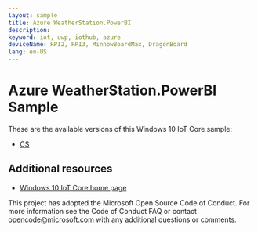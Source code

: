 ```yaml
---
layout: sample
title: Azure WeatherStation.PowerBI
description: 
keyword: iot, uwp, iothub, azure
deviceName: RPI2, RPI3, MinnowBoardMax, DragonBoard
lang: en-US
---
```

# Azure WeatherStation.PowerBI Sample

These are the available versions of this Windows 10 IoT Core sample:

*	[CS](./CS/README.md)

## Additional resources
* [Windows 10 IoT Core home page](https://developer.microsoft.com/en-us/windows/iot/)

This project has adopted the Microsoft Open Source Code of Conduct. For more information see the Code of Conduct FAQ or contact <opencode@microsoft.com> with any additional questions or comments.
